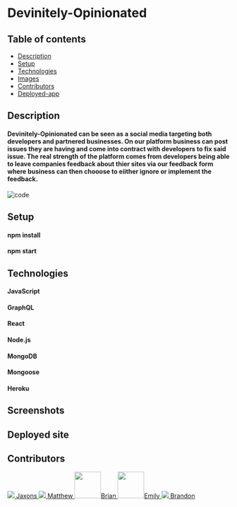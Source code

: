 # Devinitely-Opinionated

## Table of contents 
* [Description](#description)
* [Setup](#setup)
* [Technologies](#technologies)
* [Images](#images)
* [Contributors](#contributors)
* [Deployed-app](#app)


## Description <a name="description"></a>
#### Devinitely-Opinionated can be seen as a social media targeting both developers and partnered businesses. On our platform business can post issues they are having and come into contract with developers to fix said issue. The real strength of the platform comes from developers being able to leave companies feedback about thier sites via our feedback form where business can then chooose to eiither ignore or implement the feedback. 

![code](https://user-images.githubusercontent.com/97642221/176791758-0a85e11a-cfb1-40b5-9df2-d4351e56b5a9.gif)


## Setup <a name="setup"></a>
#### npm install
#### npm start 


## Technologies <a name="technologies"></a>
#### JavaScript
#### GraphQL
#### React
#### Node.js
#### MongoDB
#### Mongoose
#### Heroku


## Screenshots <a name="images"></a>


## Deployed site <a name="app"></a>


## Contributors <a name="contributors"></a>

<a href="https://github.com/Jaxon">
  <img src="https://github.com/JaxonAdams.png?size=60"> Jaxons
  </a>
  

<a href="https://github.com/Vrentadax">
   <img src="https://github.com/Vrentadax.png?size=60"> Matthew
  </a>
  

<a href="https://github.com/brian7950">
   <img src="https://github.com/brian7950.png" width="60" height="60" />Brian
  </a>
  

<a href="https://github.com/emalie">
  <img src="https://github.com/emalie.png" width="60" height="60" />Emily
  </a>
  
  
<a href="https://github.com/bfranks3">
  <img src="https://github.com/bfranks3.png?size=60" /> Brandon
  </a>

